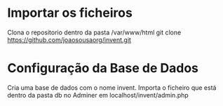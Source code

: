 # Importar os ficheiros
Clona o repositorio dentro da pasta /var/www/html
git clone https://github.com/joaosousaorg/invent.git
# Configuração da Base de Dados
Cria uma base de dados com o nome invent.
Importa o ficheiro que está dentro da pasta db no Adminer em localhost/invent/admin.php
